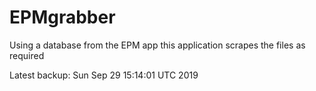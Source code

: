 # EPMgrabber
Using a database from the EPM app this application scrapes the files as required


Latest backup: Sun Sep 29 15:14:01 UTC 2019
